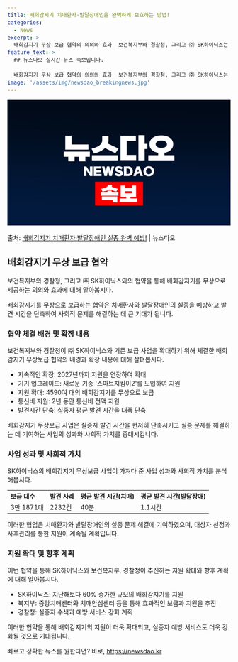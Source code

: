 ```yaml
---
title: 배회감지기 치매환자·발달장애인을 완벽하게 보호하는 방법!
categories:
  - News
excerpt: >
  배회감지기 무상 보급 협약의 의의와 효과  보건복지부와 경찰청, 그리고 ㈜ SK하이닉스는 치매환자와 발달장애…
feature_text: >
  ## 뉴스다오 실시간 뉴스 속보입니다.

  배회감지기 무상 보급 협약의 의의와 효과  보건복지부와 경찰청, 그리고 ㈜ SK하이닉스는 치매환자와 발달장애…
image: '/assets/img/newsdao_breakingnews.jpg'
---
```


![뉴스다오 속보](/assets/img/newsdao_breakingnews.jpg)

<p>출처: <a href="https://newsdao.kr/4648" rel="dofollow">배회감지기 치매환자·발달장애인 실종 완벽 예방!</a> | 뉴스다오</p>

<h2 data-ke-size="size26">배회감지기 무상 보급 협약</h2>
보건복지부와 경찰청, 그리고 ㈜ SK하이닉스와의 협약을 통해 배회감지기를 무상으로 제공하는 의의와 효과에 대해 알아봅시다.

<p data-ke-size="size16">배회감지기를 무상으로 보급하는 협약은 치매환자와 발달장애인의 실종을 예방하고 발견 시간을 단축하여 사회적 문제를 해결하는 데 큰 기대가 됩니다.</p>

<h3>협약 체결 배경 및 확장 내용</h3>
보건복지부와 경찰청이 ㈜ SK하이닉스와 기존 보급 사업을 확대하기 위해 체결한 배회감지기 무상보급 협약의 배경과 확장 내용에 대해 살펴봅시다.

<ul>
  <li>지속적인 확장: 2027년까지 지원을 연장하여 확대</li>
  <li>기기 업그레이드: 새로운 기종 '스마트지킴이2'를 도입하여 지원</li>
  <li>지원 확대: 4590여 대의 배회감지기를 무상으로 보급</li>
  <li>통신비 지원: 2년 동안 통신비 전액 지원</li>
  <li>발견시간 단축: 실종자 평균 발견 시간을 대폭 단축</li>
</ul>

<p data-ke-size="size16">배회감지기 무상보급 사업은 실종자 발견 시간을 현저히 단축시키고 실종 문제를 해결하는 데 기여하는 사업의 성과와 사회적 가치를 증대시킵니다.</p>

<h3>사업 성과 및 사회적 가치</h3>
SK하이닉스의 배회감지기 무상보급 사업이 가져다 준 사업 성과와 사회적 가치를 분석해봅시다.

<table>
  <tr>
    <td><b>보급 대수</b></td>
    <td><b>발견 사례</b></td>
    <td><b>평균 발견 시간(치매)</b></td>
    <td><b>평균 발견 시간(발달장애)</b></td>
  </tr>
  <tr>
    <td>3만 1871대</td>
    <td>2232건</td>
    <td>40분</td>
    <td>1.1시간</td>
  </tr>
</table>

<p data-ke-size="size16">이러한 협업은 치매환자와 발달장애인의 실종 문제 해결에 기여하였으며, 대상자 선정과 사후관리를 통한 지원이 계속될 계획입니다.</p>

<h3>지원 확대 및 향후 계획</h3>
이번 협약을 통해 SK하이닉스와 보건복지부, 경찰청이 추진하는 지원 확대와 향후 계획에 대해 알아봅시다.

<ul>
  <li>SK하이닉스: 지난해보다 60% 증가한 규모의 배회감지기를 지원</li>
  <li>복지부: 중앙치매센터와 치매안심센터 등을 통해 효과적인 보급과 지원을 추진</li>
  <li>경찰청: 실종자 수색과 예방 서비스 강화 계획</li>
</ul>

<p data-ke-size="size16">이러한 협약을 통해 배회감지기의 지원이 더욱 확대되고, 실종자 예방 서비스도 더욱 강화될 것으로 기대됩니다.</p> 

빠르고 정확한 뉴스를 원한다면? 바로, <a href="https://newsdao.kr" rel="dofollow">https://newsdao.kr</a>


    
